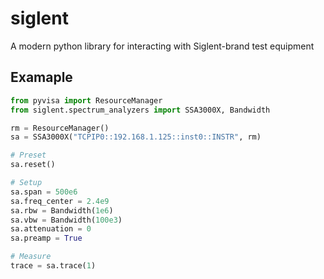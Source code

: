 # siglent

A modern python library for interacting with Siglent-brand test equipment

## Examaple

```python
from pyvisa import ResourceManager
from siglent.spectrum_analyzers import SSA3000X, Bandwidth

rm = ResourceManager()
sa = SSA3000X("TCPIP0::192.168.1.125::inst0::INSTR", rm)

# Preset
sa.reset()

# Setup
sa.span = 500e6
sa.freq_center = 2.4e9
sa.rbw = Bandwidth(1e6)
sa.vbw = Bandwidth(100e3)
sa.attenuation = 0
sa.preamp = True

# Measure
trace = sa.trace(1)
```
